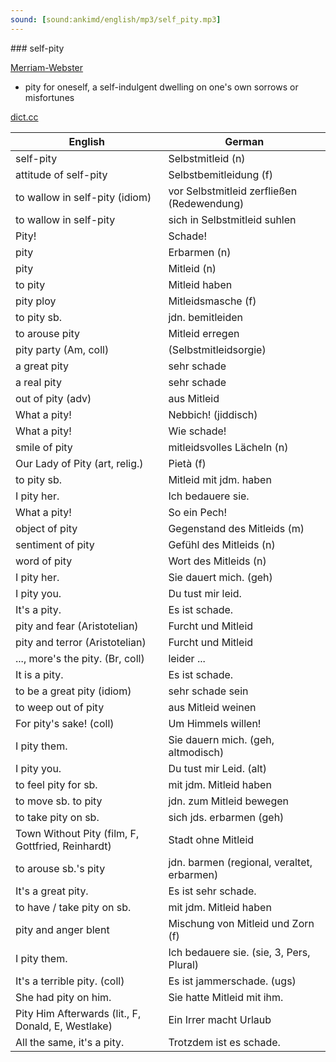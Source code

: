 ```yaml
---
sound: [sound:ankimd/english/mp3/self_pity.mp3]
---
```


\### self-pity

[Merriam-Webster](https://www.merriam-webster.com/dictionary/self-pity)

- pity for oneself, a self-indulgent dwelling on one's own sorrows or misfortunes

[dict.cc](https://www.dict.cc/self-pity)

| English        | German       |
| -------------- | ------------ |
| self-pity | Selbstmitleid (n) |
| attitude of self-pity | Selbstbemitleidung (f) |
| to wallow in self-pity (idiom) | vor Selbstmitleid zerfließen (Redewendung) |
| to wallow in self-pity | sich in Selbstmitleid suhlen |
| Pity! | Schade! |
| pity | Erbarmen (n) |
| pity | Mitleid (n) |
| to pity | Mitleid haben |
| pity ploy | Mitleidsmasche (f) |
| to pity sb. | jdn. bemitleiden |
| to arouse pity | Mitleid erregen |
| pity party (Am, coll) |  (Selbstmitleidsorgie) |
| a great pity | sehr schade |
| a real pity | sehr schade |
| out of pity (adv) | aus Mitleid |
| What a pity! | Nebbich! (jiddisch) |
| What a pity! | Wie schade! |
| smile of pity | mitleidsvolles Lächeln (n) |
| Our Lady of Pity (art, relig.) | Pietà (f) |
| to pity sb. | Mitleid mit jdm. haben |
| I pity her. | Ich bedauere sie. |
| What a pity! | So ein Pech! |
| object of pity | Gegenstand des Mitleids (m) |
| sentiment of pity | Gefühl des Mitleids (n) |
| word of pity | Wort des Mitleids (n) |
| I pity her. | Sie dauert mich. (geh) |
| I pity you. | Du tust mir leid. |
| It's a pity. | Es ist schade. |
| pity and fear (Aristotelian) | Furcht und Mitleid |
| pity and terror (Aristotelian) | Furcht und Mitleid |
| ..., more's the pity. (Br, coll) | leider ... |
| It is a pity. | Es ist schade. |
| to be a great pity (idiom) | sehr schade sein |
| to weep out of pity | aus Mitleid weinen |
| For pity's sake! (coll) | Um Himmels willen! |
| I pity them. | Sie dauern mich. (geh, altmodisch) |
| I pity you. | Du tust mir Leid. (alt) |
| to feel pity for sb. | mit jdm. Mitleid haben |
| to move sb. to pity | jdn. zum Mitleid bewegen |
| to take pity on sb. | sich jds. erbarmen (geh) |
| Town Without Pity (film, F, Gottfried, Reinhardt) | Stadt ohne Mitleid |
| to arouse sb.'s pity | jdn. barmen (regional, veraltet, erbarmen) |
| It's a great pity. | Es ist sehr schade. |
| to have / take pity on sb. | mit jdm. Mitleid haben |
| pity and anger blent | Mischung von Mitleid und Zorn (f) |
| I pity them. | Ich bedauere sie. (sie, 3, Pers, Plural) |
| It's a terrible pity. (coll) | Es ist jammerschade. (ugs) |
| She had pity on him. | Sie hatte Mitleid mit ihm. |
| Pity Him Afterwards (lit., F, Donald, E, Westlake) | Ein Irrer macht Urlaub |
| All the same, it's a pity. | Trotzdem ist es schade. |
